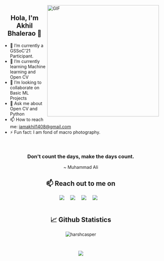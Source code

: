 <img align="right" alt="GIF" src="https://github.com/iamakkkhil/iamakkkhil/blob/master/coding.gif" width="360"/>
<h2 align="center">Hola, I'm Akhil Bhalerao 👋 </h2>

- 🔭 I’m currently a GSSoC'21 Participant.
- 🌱 I’m currently learning Machine learning and Open CV
- 👯 I’m looking to collaborate on Basic ML Projects
- 💬 Ask me about Open CV and Python
- 📫 How to reach me: iamakhil1408@gmail.com
- ⚡ Fun fact: I am fond of macro photography.

<br />

<h3 align="center">Don't count the days, make the days count.</h3>
<p align="center">~ Muhammad Ali</p>


<h2 align="center">📫 Reach out to me on</h2>
<p align="center">
  <a target="_blank"href="https://www.linkedin.com/in/akhilbhalerao"><img src="https://img.shields.io/badge/linkedin-%230077B5.svg?&style=for-the-badge&logo=linkedin&logoColor=white" /></a>&nbsp;&nbsp;&nbsp;&nbsp;
  <a target="_blank"href="https://twitter.com/BhaleraoAkhil"><img src="https://img.shields.io/badge/twitter-%231DA1F2.svg?&style=for-the-badge&logo=twitter&logoColor=white" /></a>&nbsp;&nbsp;&nbsp;&nbsp;
  <a href="mailto:akhilbhalerao@gmail.com?subject=Hello%20Akhil,%20From%20Github"><img src="https://img.shields.io/badge/gmail-%23D14836.svg?&style=for-the-badge&logo=gmail&logoColor=white" /></a>&nbsp;&nbsp;&nbsp;&nbsp;
  <a href="https://www.instagram.com/iamakkkhil/"><img src="https://img.shields.io/badge/instagram-%23D14836.svg?&style=for-the-badge&logo=instagram&logoColor=pink" /></a>&nbsp;&nbsp;&nbsp;&nbsp;
<!--   <a href="https://www.iamakkkhil.github.io/"><img src="https://img.shields.io/static/v1?label=AB&message=Portfolio&color=green" /></a>&nbsp;&nbsp;&nbsp;&nbsp;
</p> -->

<br /> 
<br />


<h2 align="center">📈 Github Statistics </h2>
<p align="center">
   <img src="https://github-readme-stats.vercel.app/api?username=iamakkkhil&show_icons=true&theme=dark" alt="harshcasper" />
</p>

<br> 

<p align="center">
   <img src="https://komarev.com/ghpvc/?username=iamakkkhil&label=PROFILE+VIEWS&style=flat-square&color=blue")
</p>
